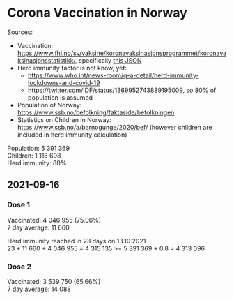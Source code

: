 # Corona Vaccination in Norway

Sources:

- Vaccination: <https://www.fhi.no/sv/vaksine/koronavaksinasjonsprogrammet/koronavaksinasjonsstatistikk/>, specifically [this JSON](https://www.fhi.no/api/chartdata/api/99119)
- Herd immunity factor is not know, yet:
  - <https://www.who.int/news-room/q-a-detail/herd-immunity-lockdowns-and-covid-19>
  - <https://twitter.com/IDF/status/1369952743889195009>, so 80% of population is assumed
- Population of Norway: <https://www.ssb.no/befolkning/faktaside/befolkningen>
- Statistics on Children in Norway: https://www.ssb.no/a/barnogunge/2020/bef/ (however children are included in herd immunity calculation)

Population: 5 391 369  
Children: 1 118 608  
Herd immunity: 80%  

## 2021-09-16

### Dose 1

Vaccinated: 4 046 955 (75.06%)  
7 day average: 11 660

Herd immunity reached in 23 days on 13.10.2021  
23 * 11 660 + 4 046 955 = 4 315 135 >= 5 391 369 * 0.8 = 4 313 096

### Dose 2

Vaccinated: 3 539 750 (65.66%)  
7 day average: 14 088

